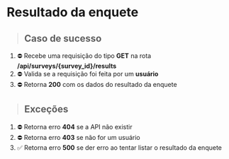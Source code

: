 # Resultado da enquete

> ## Caso de sucesso

1. ⛔ Recebe uma requisição do tipo **GET** na rota **/api/surveys/{survey_id}/results**
2. ⛔ Valida se a requisição foi feita por um **usuário**
3. ⛔ Retorna **200** com os dados do resultado da enquete

> ## Exceções

1. ⛔ Retorna erro **404** se a API não existir
2. ⛔ Retorna erro **403** se não for um usuário
3. ✅ Retorna erro **500** se der erro ao tentar listar o resultado da enquete